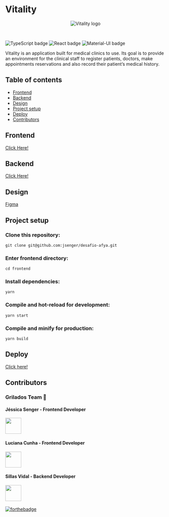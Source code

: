 # Vitality 

<div align="center">
  
![Vitality logo](https://github.com/jsenger/desafio-afya/blob/frontend/frontend/public/img/vit_logo.svg)
  
</div>

<br />

![TypeScript badge](https://img.shields.io/badge/TypeScript-007ACC?style=for-the-badge&logo=typescript&logoColor=white)
![React badge](https://img.shields.io/badge/React-20232A?style=for-the-badge&logo=react&logoColor=61DAFB)
![Material-UI badge](https://img.shields.io/badge/Material--UI-0081CB?style=for-the-badge&logo=material-ui&logoColor=white)

Vitality is an application built for medical clinics to use. Its goal is to provide an environment for the clinical staff to register patients, doctors, make appointments reservations and also record their patient’s medical history.

## Table of contents
- [Frontend](#frontend)
- [Backend](#backend)
- [Design](#design)
- [Project setup](#project-setup)
- [Deploy](#deploy)
- [Contributors](#contributors)

## Frontend
[Click Here!](https://github.com/jsenger/desafio-afya/tree/main/frontend)

## Backend
 [Click Here!](https://github.com/jsenger/desafio-afya/tree/backend/backend)

## Design
[Figma](https://www.figma.com/file/zEnS4T3pJ8Ctmxe6KlbDQl/Grilados-team-library?node-id=0%3A1)

## Project setup

### Clone this repository:

```
git clone git@github.com:jsenger/desafio-afya.git
```

### Enter frontend directory:

```
cd frontend
```

### Install dependencies:

```
yarn
```

### Compile and hot-reload for development:

```
yarn start
```

### Compile and minify for production:

```
yarn build
```

## Deploy
[Click here!](https://vitality-theta.vercel.app/)

## Contributors
### Grilados Team :cricket:

#### Jéssica Senger - Frontend Developer
<a href="https://github.com/jsenger"><img src="https://avatars.githubusercontent.com/u/34224710?v=4" width="50" height="50" alt=""/></a>
#### Luciana Cunha - Frontend Developer
<a href="https://github.com/luc0liv"><img src="https://avatars.githubusercontent.com/u/71158905?v=4" width="50" height="50" alt=""/></a>
#### Sillas Vidal - Backend Developer
<a href="https://github.com/sillasvidal"><img src="https://avatars.githubusercontent.com/u/38226117?v=4" width="50" height="50" alt=""/></a>
<br />
<br />
[![forthebadge](https://forthebadge.com/images/badges/built-with-love.svg)](https://forthebadge.com)
